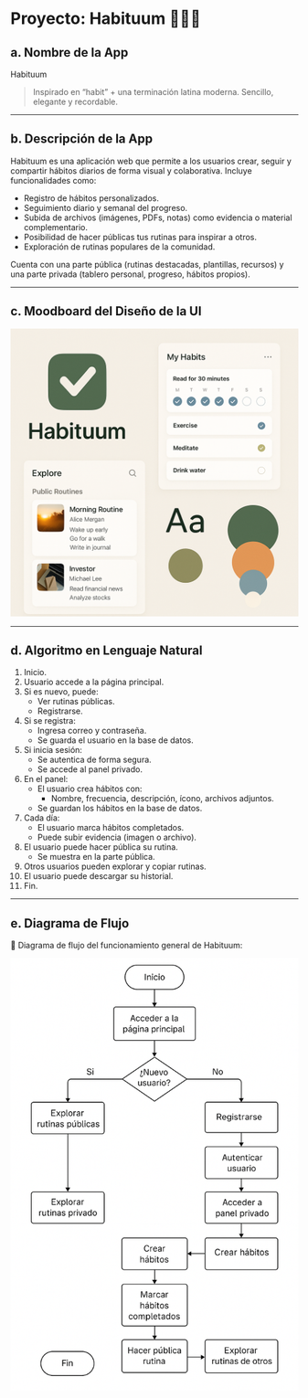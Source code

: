 # Proyecto: Habituum 🧘‍♀️📆

## a. Nombre de la App
Habituum

> Inspirado en “habit” + una terminación latina moderna. Sencillo, elegante y recordable.

---

## b. Descripción de la App

Habituum es una aplicación web que permite a los usuarios crear, seguir y compartir hábitos diarios de forma visual y colaborativa. Incluye funcionalidades como:

- Registro de hábitos personalizados.
- Seguimiento diario y semanal del progreso.
- Subida de archivos (imágenes, PDFs, notas) como evidencia o material complementario.
- Posibilidad de hacer públicas tus rutinas para inspirar a otros.
- Exploración de rutinas populares de la comunidad.

Cuenta con una parte pública (rutinas destacadas, plantillas, recursos) y una parte privada (tablero personal, progreso, hábitos propios).

---

## c. Moodboard del Diseño de la UI


![Moodboard UI de Habituum](/Imagenes/App1.png)  

---

## d. Algoritmo en Lenguaje Natural

1. Inicio.
2. Usuario accede a la página principal.
3. Si es nuevo, puede:
   - Ver rutinas públicas.
   - Registrarse.
4. Si se registra:
   - Ingresa correo y contraseña.
   - Se guarda el usuario en la base de datos.
5. Si inicia sesión:
   - Se autentica de forma segura.
   - Se accede al panel privado.
6. En el panel:
   - El usuario crea hábitos con:
     - Nombre, frecuencia, descripción, ícono, archivos adjuntos.
   - Se guardan los hábitos en la base de datos.
7. Cada día:
   - El usuario marca hábitos completados.
   - Puede subir evidencia (imagen o archivo).
8. El usuario puede hacer pública su rutina.
   - Se muestra en la parte pública.
9. Otros usuarios pueden explorar y copiar rutinas.
10. El usuario puede descargar su historial.
11. Fin.

---

## e. Diagrama de Flujo

🧩 Diagrama de flujo del funcionamiento general de Habituum:

![Diagrama de Flujo](/Imagenes/App2.png)  
